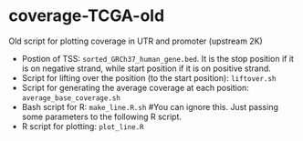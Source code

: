 # coverage-TCGA-old
Old script for plotting coverage in UTR and promoter (upstream 2K)
- Postion of TSS: `sorted_GRCh37_human_gene.bed`. It is the stop position if it is on negative strand, while start position if it is on positive strand.
- Script for lifting over the position (to the start position): `liftover.sh`
- Script for generating the average coverage at each position: `average_base_coverage.sh`
- Bash script for R: `make_line.R.sh` #You can ignore this. Just passing some parameters to the following R script.
- R script for plotting: `plot_line.R`
